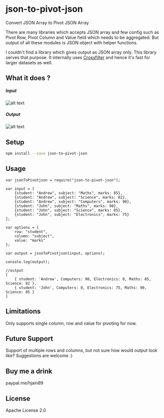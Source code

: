 # json-to-pivot-json
Convert JSON Array to Pivot JSON Array

There are many libraries which accepts JSON array and few config such as Pivot Row, Pivot Column and Value field which needs to be aggregated. But output of all these modules is JSON object with helper functions. 

I couldn't find a library which gives output as JSON array only. This library serves that purpose. It internally uses [Crossfilter](https://github.com/crossfilter/crossfilter) and hence it's fast for larger datasets as well. 

## What it does ?

##### Input
![alt text](https://raw.githubusercontent.com/itsmejainh/dataviz/master/input.PNG)

##### Output 
![alt text](https://raw.githubusercontent.com/itsmejainh/dataviz/master/output.PNG)

## Setup

```sh
npm install --save json-to-pivot-json
```

## Usage

```
var jsonToPivotjson = require("json-to-pivot-json");

var input = [
    {student: "Andrew", subject: "Maths", marks: 85},
    {student: "Andrew", subject: "Science", marks: 82},
    {student: "Andrew", subject: "Computers", marks: 90},
    {student: "John", subject: "Maths", marks: 90},
    {student: "John", subject: "Science", marks: 85},
    {student: "John", subject: "Electronics", marks: 75}
]; 

var options = {
    row: "student", 
    column: "subject", 
    value: "marks"
};

var output = jsonToPivotjson(input, options); 

console.log(output);

//output 
[
    { student: 'Andrew', Computers: 90, Electronics: 0, Maths: 85, Science: 82 },
    { student: 'John', Computers: 0, Electronics: 75, Maths: 90, Science: 85 } 
]

```


## Limitations

Only supports single column, row and value for pivoting for now. 

## Future Support 

Support of multiple rows and columns, but not sure how would output look like? 
Suggestions are welcome :)

## Buy me a drink

paypal.me/hjain89 

## License

Apache License 2.0
